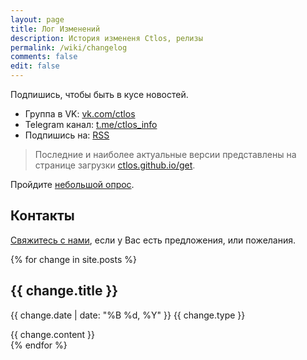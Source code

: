 ```yaml
---
layout: page
title: Лог Изменений
description: История измененя Ctlos, релизы
permalink: /wiki/changelog
comments: false
edit: false
---
```


Подпишись, чтобы быть в кусе новостей.

- Группа в VK: [vk.com/ctlos](https://vk.com/ctlos)
- Telegram канал: [t.me/ctlos_info](https://t.me/ctlos_info)
- Подпишись на: [RSS](https://ctlos.github.io/wiki/feed.xml)

> Последние и наиболее актуальные версии представлены на странице загрузки [ctlos.github.io/get](/get).

Пройдите [небольшой опрос](https://forms.gle/qzAUa6R4fShf3xSw7).

## Контакты

[Свяжитесь с нами](/wiki/#контакты), если у Вас есть предложения, или пожелания.

<div class="changelog">
	{% for change in site.posts %}
		<div class="changelog_item">
			<h2>{{ change.title }}</h2>
			<p><span class="text-small">{{ change.date | date: "%B %d, %Y" }}</span> <span class="badge {{ change.type }}">{{ change.type }}</span></p>
			{{ change.content }}
		</div>
	{% endfor %}
</div>
